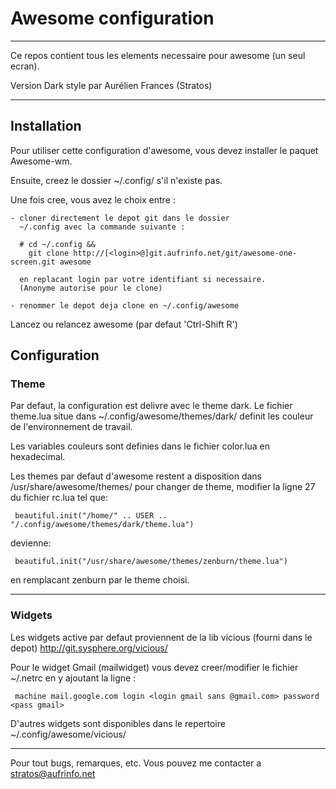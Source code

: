 Awesome configuration
===============

- - -

Ce repos contient tous les elements necessaire pour awesome (un seul ecran).

Version Dark style par Aurélien Frances (Stratos)

- - -

Installation
------------

Pour utiliser cette configuration d'awesome, vous devez installer le paquet
Awesome-wm.

Ensuite, creez le dossier ~/.config/ s'il n'existe pas.

Une fois cree, vous avez le choix entre :

    - cloner directement le depot git dans le dossier
      ~/.config avec la commande suivante :

      # cd ~/.config &&
        git clone http://[<login>@]git.aufrinfo.net/git/awesome-one-screen.git awesome

      en replacant login par votre identifiant si necessaire.
      (Anonyme autorise pour le clone)

    - renommer le depot deja clone en ~/.config/awesome

Lancez ou relancez awesome (par defaut 'Ctrl-Shift R')

Configuration
-------------

### Theme

Par defaut, la configuration est delivre avec le theme dark. Le fichier theme.lua situe
dans ~/.config/awesome/themes/dark/ definit les couleur de l'environnement de travail.

Les variables couleurs sont definies dans le fichier color.lua en hexadecimal.

Les themes par defaut d'awesome restent a disposition dans /usr/share/awesome/themes/
pour changer de theme, modifier la ligne 27 du fichier rc.lua tel que:

     beautiful.init("/home/" .. USER .. "/.config/awesome/themes/dark/theme.lua")

devienne:

     beautiful.init("/usr/share/awesome/themes/zenburn/theme.lua")

en remplacant zenburn par le theme choisi.

- - -

### Widgets

Les widgets active par defaut proviennent de la lib vicious (fourni dans le depot)
http://git.sysphere.org/vicious/

Pour le widget Gmail (mailwidget) vous devez creer/modifier le fichier ~/.netrc
en y ajoutant la ligne :

     machine mail.google.com login <login gmail sans @gmail.com> password <pass gmail>

D'autres widgets sont disponibles dans le repertoire ~/.config/awesome/vicious/

- - -

Pour tout bugs, remarques, etc. Vous pouvez me contacter a
stratos@aufrinfo.net
